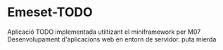 Emeset-TODO
===========

Aplicació TODO implementada utiltizant el miniframework per M07 Desenvolupament d'aplicacions web en entorn de servidor. puta mierda
